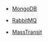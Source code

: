 - [MongoDB](https://mongodb-entities.com/)

- [RabbitMQ](https://www.rabbitmq.com/)

- [MassTransit](https://masstransit.io/)

